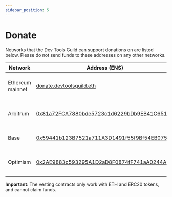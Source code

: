 ```yaml
---
sidebar_position: 5
---
```


# Donate

Networks that the Dev Tools Guild can support donations on are listed below. Please do not send funds to these addresses on any other networks.

|Network|Address (ENS) | QR code |
|-------|--------------|---------|
|Ethereum mainnet|[donate.devtoolsguild.eth](https://etherscan.io/address/donate.devtoolsguild.eth)| <img src={require('./donate.devtoolsguild.eth.png').default} alt="DTG mainnet donation address" style={{ maxWidth: '235px' }} />|
|Arbitrum|[0x81a72FCA7880bde5723c1d6229bDb9EB41C65155](https://arbiscan.io/address/0x81a72FCA7880bde5723c1d6229bDb9EB41C65155)| <img src={require('./donate.arbitrum.png').default} alt="DTG Arbitrum donation address" style={{ maxWidth: '235px' }} />|
|Base|[0x59441b123B7521a711A3D1491f55f9Bf54EB0751](https://basescan.org/address/0x59441b123B7521a711A3D1491f55f9Bf54EB0751)| <img src={require('./donate.base.png').default} alt="DTG Base donation address" style={{ maxWidth: '235px' }} />|
|Optimism|[0x2AE9883c593295A1D2aD8F0874fF741aA0244ABc](https://optimistic.etherscan.io/address/0x2AE9883c593295A1D2aD8F0874fF741aA0244ABc)| <img src={require('./donate.optimism.png').default} alt="DTG Optimism donation address" style={{ maxWidth: '235px' }} />|

**Important**: The vesting contracts only work with ETH and ERC20 tokens, and cannot claim funds.




